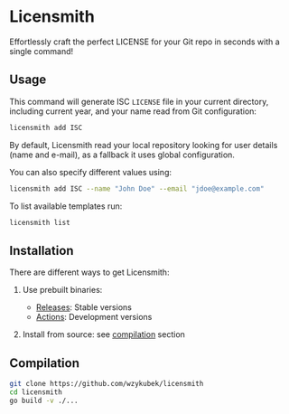 # Licensmith

Effortlessly craft the perfect LICENSE for your Git repo in seconds with a single command!

## Usage
This command will generate ISC `LICENSE` file in your current directory, including current year, and your name read from Git configuration:
```bash
licensmith add ISC
```

By default, Licensmith read your local repository looking for user details (name and e-mail), as a fallback it uses global configuration.

You can also specify different values using:
```bash
licensmith add ISC --name "John Doe" --email "jdoe@example.com"
```

To list available templates run:
```bash
licensmith list
```

## Installation
There are different ways to get Licensmith:
1. Use prebuilt binaries:
    - [Releases](https://github.com/wzykubek/licensmith/releases): Stable versions
    - [Actions](https://github.com/wzykubek/licensmith/actions): Development versions

2. Install from source: see [compilation](#compilation) section

## Compilation
```bash
git clone https://github.com/wzykubek/licensmith
cd licensmith
go build -v ./...
```

